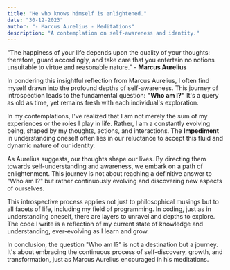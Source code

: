 ```yaml
---
title: "He who knows himself is enlightened."
date: "30-12-2023"
author: "- Marcus Aurelius - Meditations"
description: "A contemplation on self-awareness and identity."
---
```


"The happiness of your life depends upon the quality of your thoughts: therefore, guard accordingly, and take care that you entertain no notions unsuitable to virtue and reasonable nature." - **Marcus Aurelius**

In pondering this insightful reflection from Marcus Aurelius, I often find myself drawn into the profound depths of self-awareness. This journey of introspection leads to the fundamental question: **"Who am I?"** It's a query as old as time, yet remains fresh with each individual's exploration.

In my contemplations, I've realized that I am not merely the sum of my experiences or the roles I play in life. Rather, I am a constantly evolving being, shaped by my thoughts, actions, and interactions. The **Impediment** in understanding oneself often lies in our reluctance to accept this fluid and dynamic nature of our identity.

As Aurelius suggests, our thoughts shape our lives. By directing them towards self-understanding and awareness, we embark on a path of enlightenment. This journey is not about reaching a definitive answer to "Who am I?" but rather continuously evolving and discovering new aspects of ourselves.

This introspective process applies not just to philosophical musings but to all facets of life, including my field of programming. In coding, just as in understanding oneself, there are layers to unravel and depths to explore. The code I write is a reflection of my current state of knowledge and understanding, ever-evolving as I learn and grow.

In conclusion, the question "Who am I?" is not a destination but a journey. It's about embracing the continuous process of self-discovery, growth, and transformation, just as Marcus Aurelius encouraged in his meditations.
